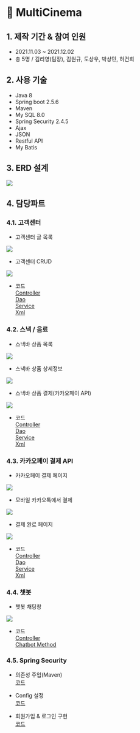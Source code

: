 # 📌 MultiCinema

## 1. 제작 기간 & 참여 인원
* 2021.11.03 ~ 2021.12.02
* 총 5명 / 김리영(팀장), 김원규, 도상우, 박상민, 허건희

## 2. 사용 기술
* Java 8
* Spring boot 2.5.6
* Maven
* My SQL 8.0
* Spring Security 2.4.5
* Ajax
* JSON
* Restful API
* My Batis

## 3. ERD 설계
<img src="https://user-images.githubusercontent.com/87796075/156913078-953a4547-d2c1-4086-9c51-4d601a3907e8.png">

## 4. 담당파트
### 4.1. 고객센터
* 고객센터 글 목록
<img src="https://user-images.githubusercontent.com/87796075/157165170-8567638e-c198-4fdb-b468-6e7fe27db108.png">  

* 고객센터 CRUD  
<img src="https://user-images.githubusercontent.com/87796075/157164998-9343577a-f98a-4251-8139-25c33ef7d890.png">

* 코드  
<a href="https://bit.ly/3pMDZaK" target="_blank">Controller</a>    
<a href="https://bit.ly/3sPMaVu" target="_blank">Dao</a>    
<a href="https://bit.ly/3CryxiK" target="_blank">Service</a>    
<a href="https://bit.ly/3Mzi7cI" target="_blank">Xml</a>  

### 4.2. 스낵 / 음료
* 스낵바 상품 목록
<img src="https://user-images.githubusercontent.com/87796075/157165871-0fce3691-a37d-498b-a77f-4ff1afa30962.png">  

* 스낵바 상품 상세정보  
<img src="https://user-images.githubusercontent.com/87796075/157165959-23d650e2-5e68-4b44-8f56-a0b2436af674.png">

* 스낵바 상품 결제(카카오페이 API)   
<img src="https://user-images.githubusercontent.com/87796075/157166000-9e2d28fe-e464-419c-8417-c4b5d8bfdfe0.png">

* 코드  
<a href="https://bit.ly/3HJBlsn" target="_blank">Controller</a>    
<a href="https://bit.ly/3KlZK92" target="_blank">Dao</a>    
<a href="https://bit.ly/3tv9kjm" target="_blank">Service</a>    
<a href="https://bit.ly/3pEM8Oc" target="_blank">Xml</a>    

### 4.3. 카카오페이 결제 API
* 카카오페이 결제 페이지
<img src="https://user-images.githubusercontent.com/87796075/157168207-666e0c69-e28c-4e97-99e0-796d43f8d64d.png">  

* 모바일 카카오톡에서 결제  
<img src="https://user-images.githubusercontent.com/87796075/157168376-d5c15ac9-de5f-4d6d-a098-0d6b78755302.png">  

* 결제 완료 페이지  
<img src="https://user-images.githubusercontent.com/87796075/157168625-9d17af95-d520-449e-942b-f4a752f4c680.png">

* 코드  
<a href="https://bit.ly/3vLjVJF" target="_blank">Controller</a>    
<a href="https://bit.ly/3610YI8" target="_blank">Dao</a>    
<a href="https://bit.ly/3KqSPLT" target="_blank">Service</a>    
<a href="https://bit.ly/35ChONq" target="_blank">Xml</a>    

### 4.4. 챗봇
* 챗봇 채팅창
<img src="https://user-images.githubusercontent.com/87796075/157166650-9fb7fb89-d34f-4f64-a3b4-cfc82ace19ae.png">  

* 코드  
<a href="https://bit.ly/3KkHrkC" target="_blank">Controller</a>    
<a href="https://bit.ly/3pMOfQ5" target="_blank">Chatbot Method</a>    

### 4.5. Spring Security
* 의존성 주입(Maven)  
<a href="https://bit.ly/3IRzqTW" target="_blank">코드</a>  

* Config 설정  
<a href="https://bit.ly/3IUD2EC" target="_blank">코드</a> 

* 회원가입 & 로그인 구현  
<a href="https://bit.ly/3IUlzfA" target="_blank">코드</a> 

